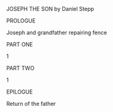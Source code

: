 JOSEPH THE SON
by Daniel Stepp


PROLOGUE

Joseph and grandfather repairing fence

PART ONE

1

PART TWO

1

EPILOGUE

Return of the father